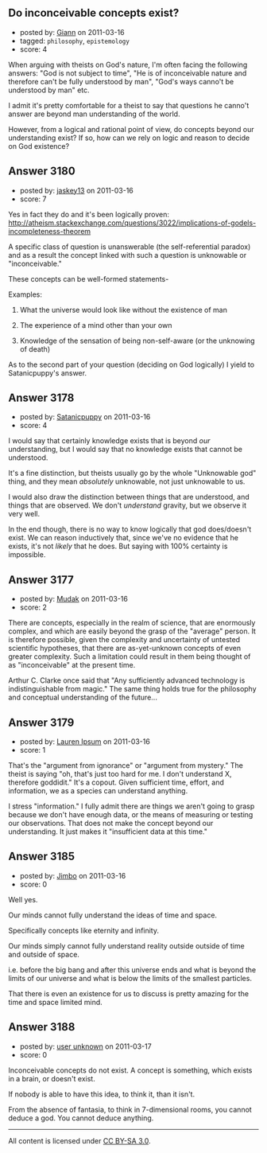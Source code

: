 ## Do inconceivable concepts exist?

- posted by: [Giann](https://stackexchange.com/users/-1/1281-giann) on 2011-03-16
- tagged: `philosophy`, `epistemology`
- score: 4

When arguing with theists on God's nature, I'm often facing the following answers: "God is not subject to time", "He is of inconceivable nature and therefore can't be fully understood by man", "God's ways canno't be understood by man" etc.

I admit it's pretty comfortable for a theist to say that questions he canno't answer are beyond man understanding of the world. 

However, from a logical and rational point of view, do concepts beyond our understanding exist? If so, how can we rely on logic and reason to decide on God existence?


## Answer 3180

- posted by: [jaskey13](https://stackexchange.com/users/-1/1107-jaskey13) on 2011-03-16
- score: 7

Yes in fact they do and it's been logically proven: http://atheism.stackexchange.com/questions/3022/implications-of-godels-incompleteness-theorem

A specific class of question is unanswerable (the self-referential paradox) and as a result the concept linked with such a question is unknowable or "inconceivable."

These concepts can be well-formed statements-

Examples:

1) What the universe would look like without the existence of man

2) The experience of a mind other than your own

3) Knowledge of the sensation of being non-self-aware (or the unknowing of death)



As to the second part of your question (deciding on God logically) I yield to Satanicpuppy's answer.


## Answer 3178

- posted by: [Satanicpuppy](https://stackexchange.com/users/-1/169-satanicpuppy) on 2011-03-16
- score: 4

I would say that certainly knowledge exists that is beyond *our* understanding, but I would say that no knowledge exists that cannot be understood. 

It's a fine distinction, but theists usually go by the whole "Unknowable god" thing, and they mean *absolutely* unknowable, not just unknowable to us.

I would also draw the distinction between things that are understood, and things that are observed. We don't *understand* gravity, but we observe it very well.

In the end though, there is no way to know logically that god does/doesn't exist. We can reason inductively that, since we've no evidence that he exists, it's not *likely* that he does. But saying with 100% certainty is impossible.


## Answer 3177

- posted by: [Mudak](https://stackexchange.com/users/-1/205-mudak) on 2011-03-16
- score: 2

There are concepts, especially in the realm of science, that are enormously complex, and which are easily beyond the grasp of the "average" person.  It is therefore possible, given the complexity and uncertainty of untested scientific hypotheses, that there are as-yet-unknown concepts of even greater complexity.  Such a limitation could result in them being thought of as "inconceivable" at the present time.

Arthur C. Clarke once said that "Any sufficiently advanced technology is indistinguishable from magic."  The same thing holds true for the philosophy and conceptual understanding of the future... 


## Answer 3179

- posted by: [Lauren Ipsum](https://stackexchange.com/users/-1/71-lauren-ipsum) on 2011-03-16
- score: 1

That's the "argument from ignorance" or "argument from mystery." The theist is saying "oh, that's just too hard for me. I don't understand X, therefore goddidit." It's a copout. Given sufficient time, effort, and information, we as a species can understand anything. 

I stress "information." I fully admit there are things we aren't going to grasp because we don't have enough data, or the means of measuring or testing our observations. That does not make the concept beyond our understanding. It just makes it "insufficient data at this time."


## Answer 3185

- posted by: [Jimbo](https://stackexchange.com/users/-1/1258-jimbo) on 2011-03-16
- score: 0

Well yes.

Our minds cannot fully understand the ideas of time and space.

Specifically concepts like eternity and infinity.

Our minds simply cannot fully understand reality outside outside of time and outside of space.

i.e. before the big bang and after this universe ends and what is beyond the limits of our universe and what is below the limits of the smallest particles.

That there is even an existence for us to discuss is pretty amazing for the time and space limited mind.


## Answer 3188

- posted by: [user unknown](https://stackexchange.com/users/-1/992-user-unknown) on 2011-03-17
- score: 0

Inconceivable concepts do not exist. A concept is something, which exists in a brain, or doesn't exist. 

If nobody is able to have this idea, to think it, than it isn't. 

From the absence of fantasia, to think in 7-dimensional rooms, you cannot deduce a god. You cannot deduce anything. 



---

All content is licensed under [CC BY-SA 3.0](https://creativecommons.org/licenses/by-sa/3.0/).
